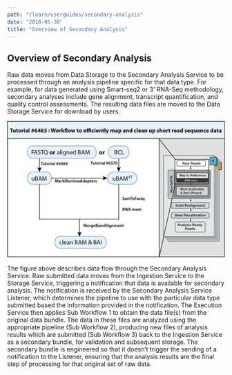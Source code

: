 ```yaml
---
path: "/learn/userguides/secondary-analysis"
date: "2018-05-30"
title: "Overview of Secondary Analysis"
---
```

## Overview of Secondary Analysis

Raw data moves from Data Storage  to the Secondary Analysis Service to be processed through an analysis pipeline specific for that data type. For example, for data generated using Smart-seq2 or 3’ RNA-Seq methodology, secondary analyses include gene alignment, transcript quantification, and quality control assessments. The resulting data files are moved to the Data Storage Service for download by users.

![Bam](_images/bam.png)


The figure above describes data flow through the Secondary Analysis Service. Raw submitted data moves from the Ingestion Service to the Storage Service, triggering a notification that data is available for secondary analysis. The notification is received by the Secondary Analysis Service Listener, which determines the pipeline to use with the particular data type submitted based the information provided in the notification. The Execution Service then applies Sub Workflow 1 to obtain the data file(s) from the original data bundle. The data in these files are analyzed using the appropriate pipeline (Sub Workflow 2), producing new files of analysis results which are submitted (Sub Workflow 3) back to the Ingestion Service as a secondary bundle, for validation and subsequent storage. The secondary bundle is engineered so that it doesn’t trigger the sending of a notification to the Listener, ensuring that the analysis results are the final step of processing for that original set of raw data.
